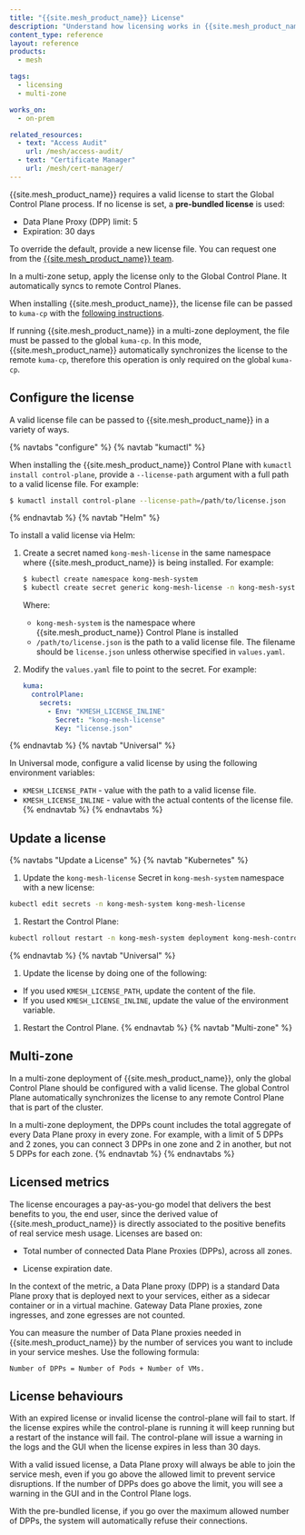 ```yaml
---
title: "{{site.mesh_product_name}} License"
description: "Understand how licensing works in {{site.mesh_product_name}}, including limits, behaviors, and how to apply a license in both Kubernetes and Universal modes."
content_type: reference
layout: reference
products:
  - mesh

tags:
  - licensing
  - multi-zone

works_on:
  - on-prem

related_resources:
  - text: "Access Audit"
    url: /mesh/access-audit/
  - text: "Certificate Manager"
    url: /mesh/cert-manager/
---
```



{{site.mesh_product_name}} requires a valid license to start the Global Control Plane process. If no license is set, a **pre-bundled license** is used:

* Data Plane Proxy (DPP) limit: 5
* Expiration: 30 days

To override the default, provide a new license file. You can request one from the [{{site.mesh_product_name}} team](https://konghq.com/request-demo-kong-mesh/).


In a multi-zone setup, apply the license only to the Global Control Plane. It automatically syncs to remote Control Planes.

When installing {{site.mesh_product_name}}, the license file can be passed to `kuma-cp` with the 
[following instructions](#configure-the-license). 

If running {{site.mesh_product_name}} in a multi-zone deployment, the file must be passed to the global `kuma-cp`.
In this mode, {{site.mesh_product_name}} automatically synchronizes the license to the remote 
`kuma-cp`, therefore this operation is only required on the global `kuma-cp`.


## Configure the license

A valid license file can be passed to {{site.mesh_product_name}} in a variety of ways.

{% navtabs "configure" %}
{% navtab "kumactl" %}


When installing the {{site.mesh_product_name}} Control Plane with `kumactl install control-plane`, provide a `--license-path` argument with a full path to a valid license file. For example:

```sh
$ kumactl install control-plane --license-path=/path/to/license.json
```
{% endnavtab %}
{% navtab "Helm" %}


To install a valid license via Helm:

1. Create a secret named `kong-mesh-license` in the same namespace where {{site.mesh_product_name}} is being installed. For example:

   ```sh
   $ kubectl create namespace kong-mesh-system
   $ kubectl create secret generic kong-mesh-license -n kong-mesh-system --from-file=/path/to/license.json
   ```

   Where:
   * `kong-mesh-system` is the namespace where {{site.mesh_product_name}} Control Plane is installed
   * `/path/to/license.json` is the path to a valid license file. The filename should be `license.json` unless otherwise specified in `values.yaml`.

1. Modify the `values.yaml` file to point to the secret. For example:

   ```yaml
   kuma:
     controlPlane:
       secrets:
         - Env: "KMESH_LICENSE_INLINE"
           Secret: "kong-mesh-license"
           Key: "license.json"
   ```
{% endnavtab %}
{% navtab "Universal" %}


In Universal mode, configure a valid license by using the following environment variables:

* `KMESH_LICENSE_PATH` - value with the path to a valid license file.
* `KMESH_LICENSE_INLINE` - value with the actual contents of the license file.
{% endnavtab %}
{% endnavtabs %}
## Update a license

{% navtabs "Update a License" %}
{% navtab "Kubernetes" %}


1. Update the `kong-mesh-license` Secret in `kong-mesh-system` namespace with a new license:
  ```sh
  kubectl edit secrets -n kong-mesh-system kong-mesh-license
  ```
1. Restart the Control Plane:
  ```sh
  kubectl rollout restart -n kong-mesh-system deployment kong-mesh-control-plane
  ```
{% endnavtab %}
{% navtab "Universal" %}


1. Update the license by doing one of the following:
  - If you used `KMESH_LICENSE_PATH`, update the content of the file.
  - If you used `KMESH_LICENSE_INLINE`, update the value of the environment variable.
1. Restart the Control Plane.
{% endnavtab %}
{% navtab "Multi-zone" %}
## Multi-zone

In a multi-zone deployment of {{site.mesh_product_name}}, only the global Control Plane should be configured with a valid license. The global Control Plane automatically synchronizes the license to any remote Control Plane that is part of the cluster.

In a multi-zone deployment, the DPPs count includes the total aggregate of every Data Plane proxy in every zone. For example, with a limit of 5 DPPs and 2 zones, you can connect 3 DPPs in one zone and 2 in another, but not 5 DPPs for each zone.
{% endnavtab %}
{% endnavtabs %}


## Licensed metrics

The license encourages a pay-as-you-go model that delivers the best benefits to you, the end user, since the derived value of {{site.mesh_product_name}} is directly associated to the positive benefits of real service mesh usage.
Licenses are based on:

* Total number of connected Data Plane Proxies (DPPs), across all zones.

* License expiration date.



In the context of the metric, a Data Plane proxy (DPP) is a standard Data Plane proxy that is deployed next to your services, either as a sidecar container or in a virtual machine. Gateway Data Plane proxies, zone ingresses, and zone egresses are not counted.

You can measure the number of Data Plane proxies needed in {{site.mesh_product_name}} by the 
number of services you want to include in your service meshes. Use the following formula:

```
Number of DPPs = Number of Pods + Number of VMs.
```


## License behaviours

With an expired license or invalid license the control-plane will fail to start.
If the license expires while the control-plane is running it will keep running but a restart of the instance will fail. 
The control-plane will issue a warning in the logs and the GUI when the license expires in less than 30 days.

With a valid issued license, a Data Plane proxy will always be able to join the service mesh, even if you go above the allowed limit to prevent service disruptions.
If the number of DPPs does go above the limit, you will see a warning in the GUI and in the Control Plane logs. 

With the pre-bundled license, if you go over the maximum allowed number of DPPs, the system will automatically refuse their connections.
